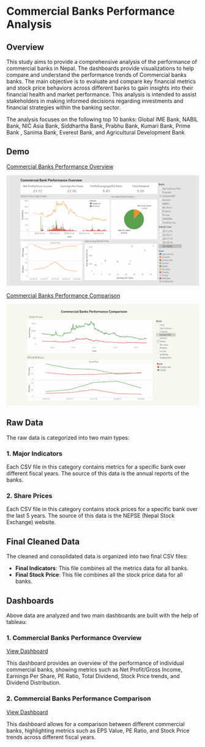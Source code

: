 # Commercial Banks Performance Analysis

## Overview
This study aims to provide a comprehensive analysis of the performance of commercial banks in Nepal. The dashboards provide visualizations to help compare and understand the performance trends of Commercial banks banks. The main objective is to evaluate and compare key financial metrics and stock price behaviors across different banks to gain insights into their financial health and market performance. This analysis is intended to assist stakeholders in making informed decisions regarding investments and financial strategies within the banking sector. 

The analysis focuses on the following top 10 banks: Global IME Bank, NABIL Bank, NIC Asia Bank, Siddhartha Bank, Prabhu Bank, Kumari Bank, Prime Bank , Sanima Bank, Everest Bank, and Agricultural Development Bank

## Demo
[Commercial Banks Performance Overview](https://public.tableau.com/views/CommercialBankPerformanceOverview/Dashboard12?:language=en-US&:sid=&:redirect=auth&:display_count=n&:origin=viz_share_link)

![Commercial Banks Performance Overview](gif/overview.gif)

[Commercial Banks Performance Comparison](https://public.tableau.com/views/CommercialBanksPerformanceComparision/Dashboard22?:language=en-US&:sid=&:redirect=auth&:display_count=n&:origin=viz_share_link)

![Commercial Banks Performance Comparison](gif/comparison.gif)

## Raw Data
The raw data is categorized into two main types:

### 1. Major Indicators
Each CSV file in this category contains metrics for a specific bank over different fiscal years.  The source of this data is the annual reports of the banks.

### 2. Share Prices
Each CSV file in this category contains stock prices for a specific bank over the last 5 years. The source of this data is the NEPSE (Nepal Stock Exchange) website.

## Final Cleaned Data
The cleaned and consolidated data is organized into two final CSV files:

- **Final Indicators**: This file combines all the metrics data for all banks.
- **Final Stock Price**: This file combines all the stock price data for all banks.

## Dashboards
Above data are analyzed and two main dashboards are built with the help of tableau:

### 1. Commercial Banks Performance Overview
[View Dashboard](https://public.tableau.com/views/CommercialBankPerformanceOverview/Dashboard12?:language=en-US&:sid=&:redirect=auth&:display_count=n&:origin=viz_share_link)

This dashboard provides an overview of the performance of individual commercial banks, showing metrics such as Net Profit/Gross Income, Earnings Per Share, PE Ratio, Total Dividend, Stock Price trends, and Dividend Distribution.

### 2. Commercial Banks Performance Comparison
[View Dashboard](https://public.tableau.com/views/CommercialBanksPerformanceComparision/Dashboard22?:language=en-US&:sid=&:redirect=auth&:display_count=n&:origin=viz_share_link)

This dashboard allows for a comparison between different commercial banks, highlighting metrics such as EPS Value, PE Ratio, and Stock Price trends across different fiscal years.

